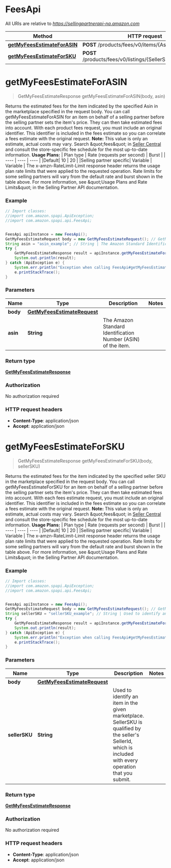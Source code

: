 # FeesApi

All URIs are relative to *https://sellingpartnerapi-na.amazon.com*

Method | HTTP request | Description
------------- | ------------- | -------------
[**getMyFeesEstimateForASIN**](FeesApi.md#getMyFeesEstimateForASIN) | **POST** /products/fees/v0/items/{Asin}/feesEstimate | 
[**getMyFeesEstimateForSKU**](FeesApi.md#getMyFeesEstimateForSKU) | **POST** /products/fees/v0/listings/{SellerSKU}/feesEstimate | 


<a name="getMyFeesEstimateForASIN"></a>
# **getMyFeesEstimateForASIN**
> GetMyFeesEstimateResponse getMyFeesEstimateForASIN(body, asin)



Returns the estimated fees for the item indicated by the specified Asin in the marketplace specified in the request body.  You can call getMyFeesEstimateForASIN for an item on behalf of a selling partner before the selling partner sets the item&#39;s price. They can then take estimated fees into account. With each product fees request, you must include an original identifier. This identifier is included in the fees estimate so you can correlate a fees estimate with the original request.  **Note:** This value is only an estimate, actual costs may vary. Search \&quot;fees\&quot; in [Seller Central](https://sellercentral.amazon.com/) and consult the store-specific fee schedule for the most up-to-date information.  **Usage Plans:**  | Plan type | Rate (requests per second) | Burst | | ---- | ---- | ---- | |Default| 10 | 20 | |Selling partner specific| Variable | Variable |  The x-amzn-RateLimit-Limit response header returns the usage plan rate limits that were applied to the requested operation. Rate limits for some selling partners will vary from the default rate and burst shown in the table above. For more information, see \&quot;Usage Plans and Rate Limits\&quot; in the Selling Partner API documentation.

### Example
```java
// Import classes:
//import com.amazon.spapi.ApiException;
//import com.amazon.spapi.api.FeesApi;


FeesApi apiInstance = new FeesApi();
GetMyFeesEstimateRequest body = new GetMyFeesEstimateRequest(); // GetMyFeesEstimateRequest | 
String asin = "asin_example"; // String | The Amazon Standard Identification Number (ASIN) of the item.
try {
    GetMyFeesEstimateResponse result = apiInstance.getMyFeesEstimateForASIN(body, asin);
    System.out.println(result);
} catch (ApiException e) {
    System.err.println("Exception when calling FeesApi#getMyFeesEstimateForASIN");
    e.printStackTrace();
}
```

### Parameters

Name | Type | Description  | Notes
------------- | ------------- | ------------- | -------------
 **body** | [**GetMyFeesEstimateRequest**](GetMyFeesEstimateRequest.md)|  |
 **asin** | **String**| The Amazon Standard Identification Number (ASIN) of the item. |

### Return type

[**GetMyFeesEstimateResponse**](GetMyFeesEstimateResponse.md)

### Authorization

No authorization required

### HTTP request headers

 - **Content-Type**: application/json
 - **Accept**: application/json

<a name="getMyFeesEstimateForSKU"></a>
# **getMyFeesEstimateForSKU**
> GetMyFeesEstimateResponse getMyFeesEstimateForSKU(body, sellerSKU)



Returns the estimated fees for the item indicated by the specified seller SKU in the marketplace specified in the request body.  You can call getMyFeesEstimateForSKU for an item on behalf of a selling partner before the selling partner sets the item&#39;s price. They can then take estimated fees into account. With each fees estimate request, you must include an original identifier. This identifier is included in the fees estimate so you can correlate a fees estimate with the original request.  **Note:** This value is only an estimate, actual costs may vary. Search \&quot;fees\&quot; in [Seller Central](https://sellercentral.amazon.com/) and consult the store-specific fee schedule for the most up-to-date information.  **Usage Plans:**  | Plan type | Rate (requests per second) | Burst | | ---- | ---- | ---- | |Default| 10 | 20 | |Selling partner specific| Variable | Variable |  The x-amzn-RateLimit-Limit response header returns the usage plan rate limits that were applied to the requested operation. Rate limits for some selling partners will vary from the default rate and burst shown in the table above. For more information, see \&quot;Usage Plans and Rate Limits\&quot; in the Selling Partner API documentation.

### Example
```java
// Import classes:
//import com.amazon.spapi.ApiException;
//import com.amazon.spapi.api.FeesApi;


FeesApi apiInstance = new FeesApi();
GetMyFeesEstimateRequest body = new GetMyFeesEstimateRequest(); // GetMyFeesEstimateRequest | 
String sellerSKU = "sellerSKU_example"; // String | Used to identify an item in the given marketplace. SellerSKU is qualified by the seller's SellerId, which is included with every operation that you submit.
try {
    GetMyFeesEstimateResponse result = apiInstance.getMyFeesEstimateForSKU(body, sellerSKU);
    System.out.println(result);
} catch (ApiException e) {
    System.err.println("Exception when calling FeesApi#getMyFeesEstimateForSKU");
    e.printStackTrace();
}
```

### Parameters

Name | Type | Description  | Notes
------------- | ------------- | ------------- | -------------
 **body** | [**GetMyFeesEstimateRequest**](GetMyFeesEstimateRequest.md)|  |
 **sellerSKU** | **String**| Used to identify an item in the given marketplace. SellerSKU is qualified by the seller&#39;s SellerId, which is included with every operation that you submit. |

### Return type

[**GetMyFeesEstimateResponse**](GetMyFeesEstimateResponse.md)

### Authorization

No authorization required

### HTTP request headers

 - **Content-Type**: application/json
 - **Accept**: application/json

